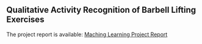 ## Qualitative Activity Recognition of Barbell Lifting Exercises ##

The project report is available: 
[Maching Learning Project Report](http://adeschen.github.io/MachineLearningWeightLifting/)

